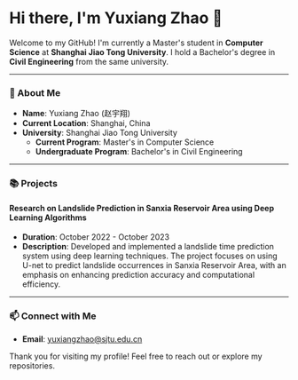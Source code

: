 # Hi there, I'm Yuxiang Zhao 👋

Welcome to my GitHub! I'm currently a Master's student in **Computer Science** at **Shanghai Jiao Tong University**. I hold a Bachelor's degree in **Civil Engineering** from the same university.

---

### 👤 About Me

- **Name**: Yuxiang Zhao (赵宇翔)
- **Current Location**: Shanghai, China
- **University**: Shanghai Jiao Tong University
  - **Current Program**: Master's in Computer Science
  - **Undergraduate Program**: Bachelor's in Civil Engineering

---

### 📚 Projects

#### Research on Landslide Prediction in Sanxia Reservoir Area using Deep Learning Algorithms
- **Duration**: October 2022 - October 2023
- **Description**: Developed and implemented a landslide time prediction system using deep learning techniques. The project focuses on using U-net to predict landslide occurrences in Sanxia Reservoir Area, with an emphasis on enhancing prediction accuracy and computational efficiency.

<!-- Add more projects below in a similar format -->
<!-- 
#### [Project Title]
- **Duration**: [Month Year - Month Year]
- **Description**: Brief description of the project.
-->

---

### 📫 Connect with Me

- **Email**: [yuxiangzhao@sjtu.edu.cn](mailto:yuxiangzhao@sjtu.edu.cn)

Thank you for visiting my profile! Feel free to reach out or explore my repositories.
